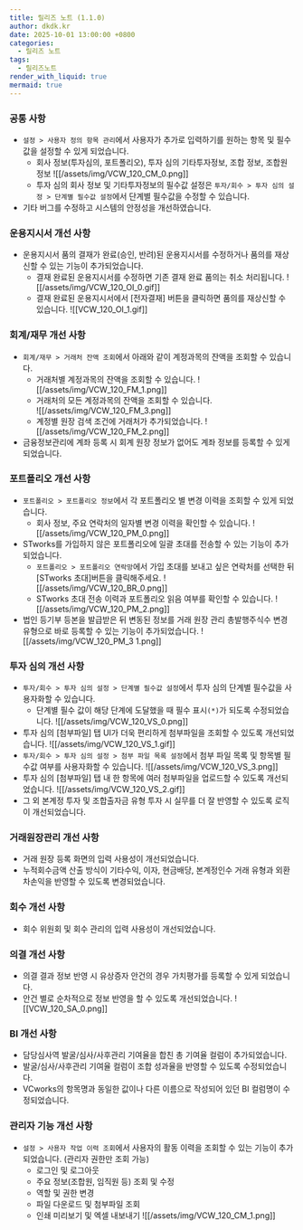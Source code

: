 ```yaml
---
title: 릴리즈 노트 (1.1.0)
author: dkdk.kr
date: 2025-10-01 13:00:00 +0800
categories:
  - 릴리즈 노트
tags:
  - 릴리즈노트
render_with_liquid: true
mermaid: true
---
```


### 공통 사항
- `설정 > 사용자 정의 항목 관리`에서 사용자가 추가로 입력하기를 원하는 항목 및 필수값을 설정할 수 있게 되었습니다.
	- 회사 정보(투자심의, 포트폴리오), 투자 심의 기타투자정보, 조합 정보, 조합원 정보
		![[/assets/img/VCW_120_CM_0.png]]
	- 투자 심의 회사 정보 및 기타투자정보의 필수값 설정은 `투자/회수 > 투자 심의 설정 > 단계별 필수값 설정`에서 단계별 필수값을 수정할 수 있습니다. 
- 기타 버그를 수정하고 시스템의 안정성을 개선하였습니다.
### 운용지시서 개선 사항
- 운용지시서 품의 결재가 완료(승인, 반려)된 운용지시서를 수정하거나 품의를 재상신할 수 있는 기능이 추가되었습니다.
	- 결재 완료된 운용지시서를 수정하면 기존 결재 완료 품의는 취소 처리됩니다.
		![[/assets/img/VCW_120_OI_0.gif]]
	- 결재 완료된 운용지시서에서 [전자결재] 버튼을 클릭하면 품의를 재상신할 수 있습니다.
		![[VCW_120_OI_1.gif]]

### 회계/재무 개선 사항
- `회계/재무 > 거래처 잔액 조회`에서 아래와 같이 계정과목의 잔액을 조회할 수 있습니다.
	- 거래처별 계정과목의 잔액을 조회할 수 있습니다.
		![[/assets/img/VCW_120_FM_1.png]]
	- 거래처의 모든 계정과목의 잔액을 조회할 수 있습니다.	 
		![[/assets/img/VCW_120_FM_3.png]]
	- 계정별 원장 검색 조건에 거래처가 추가되었습니다.
		![[/assets/img/VCW_120_FM_2.png]]
- 금융정보관리에 계좌 등록 시 회계 원장 정보가 없어도 계좌 정보를 등록할 수 있게 되었습니다.

### 포트폴리오 개선 사항
- `포트폴리오 > 포트폴리오 정보`에서 각 포트폴리오 별 변경 이력을 조회할 수 있게 되었습니다.
	- 회사 정보, 주요 연락처의 일자별 변경 이력을 확인할 수 있습니다.
		![[/assets/img/VCW_120_PM_0.png]]
- STworks를 가입하지 않은 포트폴리오에 일괄 초대를 전송할 수 있는 기능이 추가되었습니다.
	- `포트폴리오 > 포트폴리오 연락망`에서 가입 초대를 보내고 싶은 연락처를 선택한 뒤 [STworks 초대]버튼을 클릭해주세요.
		![[/assets/img/VCW_120_BR_0.png]]
	- STworks 초대 전송 이력과 포트폴리오 읽음 여부를 확인할 수 있습니다.
		![[/assets/img/VCW_120_PM_2.png]]
- 법인 등기부 등본을 발급받은 뒤 변동된 정보를 거래 원장 관리 총발행주식수 변경 유형으로 바로 등록할 수 있는 기능이 추가되었습니다.
	![[/assets/img/VCW_120_PM_3 1.png]]

### 투자 심의 개선 사항
- `투자/회수 > 투자 심의 설정 > 단계별 필수값 설정`에서 투자 심의 단계별 필수값을 사용자화할 수 있습니다.
	- 단계별 필수 값이 해당 단계에 도달했을 때 필수 표시`(*)`가 되도록 수정되었습니다.
	![[/assets/img/VCW_120_VS_0.png]]
- 투자 심의 [첨부파일] 탭 UI가 더욱 편리하게 첨부파일을 조회할 수 있도록 개선되었습니다.
	![[/assets/img/VCW_120_VS_1.gif]]
- `투자/회수 > 투자 심의 설정 > 첨부 파일 목록 설정`에서 첨부 파일 목록 및 항목별 필수값 여부를 사용자화할 수 있습니다.
	![[/assets/img/VCW_120_VS_3.png]]
- 투자 심의 [첨부파일] 탭 내 한 항목에 여러 첨부파일을 업로드할 수 있도록 개선되었습니다.
	![[/assets/img/VCW_120_VS_2.gif]]
- 그 외 본계정 투자 및 조합출자금 유형 투자 시 실무를 더 잘 반영할 수 있도록 로직이 개선되었습니다.

### 거래원장관리 개선 사항
- 거래 원장 등록 화면의 입력 사용성이 개선되었습니다.
- 누적회수금액 산출 방식이 기타수익, 이자, 현금배당, 본계정인수 거래 유형과 외환차손익을 반영할 수 있도록 변경되었습니다.

### 회수 개선 사항
- 회수 위원회 및 회수 관리의 입력 사용성이 개선되었습니다.

### 의결 개선 사항
- 의결 결과 정보 반영 시 유상증자 안건의 경우 가치평가를 등록할 수 있게 되었습니다.
- 안건 별로 순차적으로 정보 반영을 할 수 있도록 개선되었습니다.
	![[VCW_120_SA_0.png]]

### BI 개선 사항
- 담당심사역 발굴/심사/사후관리 기여율을 합친 총 기여율 컬럼이 추가되었습니다.
- 발굴/심사/사후관리 기여율 컬럼이 조합 성과율을 반영할 수 있도록 수정되었습니다.
- VCworks의 항목명과 동일한 값이나 다른 이름으로 작성되어 있던 BI 컬럼명이 수정되었습니다.

### 관리자 기능 개선 사항
- `설정 > 사용자 작업 이력 조회`에서 사용자의 활동 이력을 조회할 수 있는 기능이 추가되었습니다. (관리자 권한만 조회 가능)
	- 로그인 및 로그아웃
	- 주요 정보(조합원, 임직원 등) 조회 및 수정
	- 역할 및 권한 변경
	- 파일 다운로드 및 첨부파일 조회
	- 인쇄 미리보기 및 엑셀 내보내기
	![[/assets/img/VCW_120_CM_1.png]]